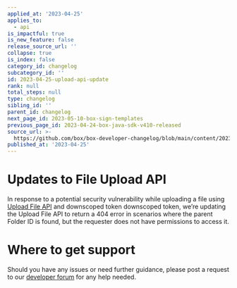 ```yaml
---
applied_at: '2023-04-25'
applies_to:
  - api
is_impactful: true
is_new_feature: false
release_source_url: ''
collapse: true
is_index: false
category_id: changelog
subcategory_id: ''
id: 2023-04-25-upload-api-update
rank: null
total_steps: null
type: changelog
sibling_id: ''
parent_id: changelog
next_page_id: 2023-05-10-box-sign-templates
previous_page_id: 2023-04-24-box-java-sdk-v410-released
source_url: >-
  https://github.com/box/box-developer-changelog/blob/main/content/2023/04-25-upload-api-update.md
published_at: '2023-04-25'
---
```

# Updates to File Upload API

In response to a potential security vulnerability while uploading a file using [Upload File API][1] and downscoped token downscoped token,
we’re updating the Upload File API to return a 404 error in scenarios where the parent Folder ID is found, but the requester does not have permissions to access it.

# Where to get support

Should you have any issues or need further guidance, please post a request to our [developer forum][2] for any help needed.

[1]: g://uploads/direct
[2]: https://support.box.com/hc/en-us/community/topics/360001932973-Platform-and-Developer-Forum